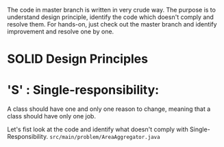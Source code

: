 The code in master branch is written in very crude way. The purpose is to understand design principle, identify the code which doesn't comply and resolve them. For hands-on, just check out the master branch and identify improvement and resolve one by one.

# SOLID Design Principles 
# 'S' : Single-responsibility:
A class should have one and only one reason to change, meaning that a class should have only one job.

Let's fist look at the code and identify what doesn't comply with Single-Responsibility.
```src/main/problem/AreaAggregator.java``` 
